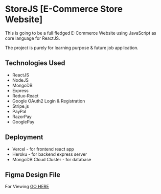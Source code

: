 # StoreJS [E-Commerce Store Website]

This is going to be a full fledged E-Commerce Website using JavaScript as core language for ReactJS.

The project is purely for learning purpose & future job application.

## Technologies Used

- ReactJS
- NodeJS
- MongoDB
- Express
- Redux-React
- Google OAuth2 Login & Registration
- Stripe.js
- PayPal
- RazorPay
- GooglePay

## Deployment

- Vercel - for frontend react app
- Heroku - for backend express server
- MongoDB Cloud Cluster - for database

## Figma Design File

For Viewing [GO HERE](https://www.figma.com/file/bAO3dmZDJM2UcJUz7ezltb/E-Commerce-Store-Project?node-id=64%3A0)
